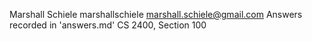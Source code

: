 Marshall Schiele
marshallschiele
marshall.schiele@gmail.com
Answers recorded in 'answers.md'
CS 2400, Section 100
